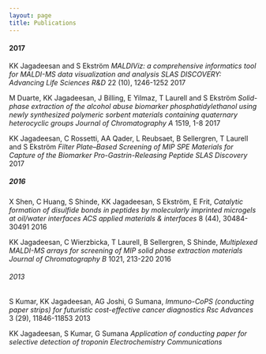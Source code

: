 ```yaml
---
layout: page
title: Publications
---
```


#### 2017
KK Jagadeesan and S Ekström *MALDIViz: a comprehensive informatics tool for MALDI-MS data visualization and analysis* _SLAS DISCOVERY: Advancing Life Sciences R&D_ 22 (10), 1246-1252 2017

M Duarte, KK Jagadeesan, J Billing, E Yilmaz, T Laurell and S Ekström *Solid-phase extraction of the alcohol abuse biomarker phosphatidylethanol using newly synthesized polymeric sorbent materials containing quaternary heterocyclic groups* _Journal of Chromatography A_ 1519, 1-8 2017

KK Jagadeesan, C Rossetti, AA Qader, L Reubsaet, B Sellergren, T Laurell and S Ekström *Filter Plate–Based Screening of MIP SPE Materials for Capture of the Biomarker Pro-Gastrin-Releasing Peptide* _SLAS Discovery_	2017

##### 2016

X Shen, C Huang, S Shinde, KK Jagadeesan, S Ekström, E Frit,  *Catalytic formation of disulfide bonds in peptides by molecularly imprinted microgels at oil/water interfaces* _ACS applied materials & interfaces_ 8 (44), 30484-30491	2016

KK Jagadeesan, C Wierzbicka, T Laurell, B Sellergren, S Shinde, *Multiplexed MALDI-MS arrays for screening of MIP solid phase extraction materials* _Journal of Chromatography B_ 1021, 213-220 2016

###### 2013

S Kumar, KK Jagadeesan, AG Joshi, G Sumana, *Immuno-CoPS (conducting paper strips) for futuristic cost-effective cancer diagnostics* _Rsc Advances_ 3 (29), 11846-11853	2013

KK Jagadeesan, S Kumar, G Sumana *Application of conducting paper for selective detection of troponin* _Electrochemistry Communications_